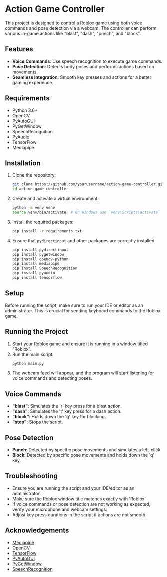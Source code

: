 # Action Game Controller

This project is designed to control a Roblox game using both voice commands and pose detection via a webcam. The controller can perform various in-game actions like "blast", "dash", "punch", and "block".

## Features

- **Voice Commands**: Use speech recognition to execute game commands.
- **Pose Detection**: Detects body poses and performs actions based on movements.
- **Seamless Integration**: Smooth key presses and actions for a better gaming experience.

## Requirements

- Python 3.6+
- OpenCV
- PyAutoGUI
- PyGetWindow
- SpeechRecognition
- PyAudio
- TensorFlow
- Mediapipe

## Installation

1. Clone the repository:
    ```bash
    git clone https://github.com/yourusername/action-game-controller.git
    cd action-game-controller
    ```

2. Create and activate a virtual environment:
    ```bash
    python -m venv venv
    source venv/bin/activate  # On Windows use `venv\Scripts\activate`
    ```

3. Install the required packages:
    ```bash
    pip install -r requirements.txt
    ```

4. Ensure that `pydirectinput` and other packages are correctly installed:
    ```bash
    pip install pydirectinput
    pip install pygetwindow
    pip install opencv-python
    pip install mediapipe
    pip install SpeechRecognition
    pip install pyaudio
    pip install tensorflow
    ```

## Setup

Before running the script, make sure to run your IDE or editor as an administrator. This is crucial for sending keyboard commands to the Roblox game.

## Running the Project

1. Start your Roblox game and ensure it is running in a window titled "Roblox".
2. Run the main script:
    ```bash
    python main.py
    ```
3. The webcam feed will appear, and the program will start listening for voice commands and detecting poses.

## Voice Commands

- **"blast"**: Simulates the 'r' key press for a blast action.
- **"dash"**: Simulates the 't' key press for a dash action.
- **"block"**: Holds down the 'q' key for blocking.
- **"stop"**: Stops the script.

## Pose Detection

- **Punch**: Detected by specific pose movements and simulates a left-click.
- **Block**: Detected by specific pose movements and holds down the 'q' key.

## Troubleshooting

- Ensure you are running the script and your IDE/editor as an administrator.
- Make sure the Roblox window title matches exactly with 'Roblox'.
- If voice commands or pose detection are not working as expected, verify your microphone and webcam settings.
- Adjust key press durations in the script if actions are not smooth.

## Acknowledgements

- [Mediapipe](https://mediapipe.dev/)
- [OpenCV](https://opencv.org/)
- [TensorFlow](https://www.tensorflow.org/)
- [PyAutoGUI](https://pyautogui.readthedocs.io/en/latest/)
- [PyGetWindow](https://github.com/asweigart/PyGetWindow)
- [SpeechRecognition](https://pypi.org/project/SpeechRecognition/)
